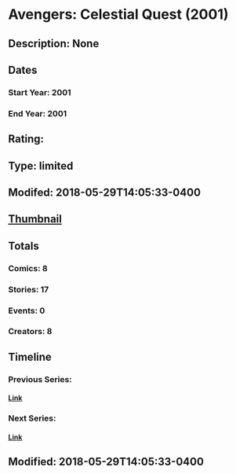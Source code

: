 # Avengers: Celestial Quest (2001)
## Description: None
## Dates
### Start Year: 2001
### End Year: 2001
## Rating: 
## Type: limited
## Modifed: 2018-05-29T14:05:33-0400
## [Thumbnail](http://i.annihil.us/u/prod/marvel/i/mg/7/60/55e73a99686ad.jpg)
## Totals
### Comics: 8
### Stories: 17
### Events: 0
### Creators: 8
## Timeline
### Previous Series: 
#### [Link]()
### Next Series: 
#### [Link]()
## Modified: 2018-05-29T14:05:33-0400